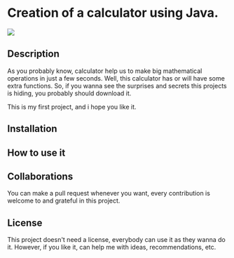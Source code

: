 # Creation of a calculator using Java.

![](https://miro.medium.com/max/8642/1*iIXOmGDzrtTJmdwbn7cGMw.png)

## Description

As you probably know, calculator help us to make big mathematical operations in just a few seconds. Well, this calculator has or will have some extra functions. So, if you wanna see the surprises and secrets this projects is hiding, you probably should download it.

This is my first project, and i hope you like it.

## Installation

## How to use it

## Collaborations

You can make a pull request whenever you want, every contribution is welcome to and grateful in this project.

## License

This project doesn't need a license, everybody can use it as they wanna do it. However, if you like it, can help me with ideas, recommendations, etc.
